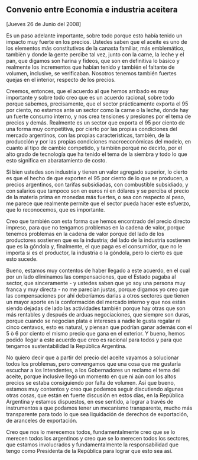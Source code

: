 Convenio entre Economía e industria aceitera
--------------------------------------------

[Jueves 26 de Junio del 2008]

Es un paso adelante importante, sobre todo porque esto había tenido un
impacto muy fuerte en los precios. Ustedes saben que el aceite es uno de
los elementos más constitutivos de la canasta familiar, más emblemático,
tambièn y donde la gente percibe tal vez, junto con la carne, la leche y
el pan, que digamos son harina y fideos, que son en definitiva lo básico
y realmente los incrementos que habían tenido y también el faltante de
volumen, inclusive, se verificaban. Nosotros tenemos también fuertes
quejas en el interior, respecto de los precios.

Creemos, entonces, que el acuerdo al que hemos arribado es muy
importante y sobre todo creo que es un acuerdo racional, sobre todo
porque sabemos, precisamente, que el sector prácticamente exporta el 95
por ciento, no estamos ante un sector como la carne o la leche, donde
hay un fuerte consumo interno, y nos crea tensiones y presiones por el
tema de precios y demás. Realmente es un sector que exporta el 95 por
ciento de una forma muy competitiva, por cierto por las propias
condiciones del mercado argentinos, con las propias características,
tambièn, de la producción y por las propias condiciones macroeconómicas
del modelo, en cuanto al tipo de cambio competido, y tambièn porqué no
decirlo, por el alto grado de tecnología que ha tenido el tema de la
siembra y todo lo que esto significa en abaratamiento de costo.

Si bien ustedes son industria y tienen un valor agregado superior, lo
cierto es que el hecho de que exporten el 95 por ciento de lo que se
producen, a precios argentinos, con tarifas subsidiadas, con combustible
subsidiado, y con salarios que tampoco son en euros ni en dólares y se
perciba el precio de la materia prima en monedas más fuertes, o sea con
respecto al peso, me parece que realmente permite que el sector pueda
hacer este esfuerzo, que lo reconocemos, que es importante.

Creo que también con esta forma que hemos encontrado del precio directo
impreso, para que no tengamos problemas en la cadena de valor, porque
tenemos problemas en la cadena de valor porque del lado de los
productores sostienen que es la industria; del lado de la industria
sostienen que es la góndola y, finalmente, el que paga es el consumidor,
que no le importa si es el productor, la industria o la góndola, pero lo
cierto es que esto sucede.

Bueno, estamos muy contentos de haber llegado a este acuerdo, en el cual
por un lado eliminamos las compensaciones, que el Estado pagaba al
sector, que sinceramente - y ustedes saben que yo soy una persona muy
franca y muy directa - no me parecían justas, porque digamos yo creo que
las compensaciones por ahí deberíamos darlas a otros sectores que tienen
un mayor aporte en la conformación del mercado interno y que nos están
siendo dejadas de lado las actividades también porque hay otras que son
más rentables y después de arduas negociaciones, que siempre son duras,
porque cuando se negocian plata e intereses a nadie le gusta regalar ni
cinco centavos, esto es natural, y piensan que podrían ganar además con
el 5 ò 6 por ciento el mismo precio que gana en el exterior. Y bueno,
hemos podido llegar a este acuerdo que creo es racional para todos y
para que tengamos sustentabilidad la República Argentina.

No quiero decir que a partir del precio del aceite vayamos a solucionar
todos los problemas, pero convengamos que una cosa que me gustaría
escuchar a los Intendentes, a los Gobernadores un reclamo el tema del
aceite, porque inclusive llegó un momento en que ni aún con los altos
precios se estaba consiguiendo por falta de volumen. Así que bueno,
estamos muy contentos y creo que podemos seguir discutiendo algunas
otras cosas, que están en fuerte discusión en estos días, en la
República Argentina y estamos dispuestos, en ese sentido, a lograr a
través de instrumentos a que podamos tener un mecanismo transparente,
mucho más transparente para todo lo que sea liquidación de derechos de
exportación, de aranceles de exportación.

Creo que nos lo merecemos todos, fundamentalmente creo que se lo merecen
todos los argentinos y creo que se lo merecen todos los sectores, que
estamos involucrados y fundamentalmente la responsabilidad que tengo
como Presidenta de la República para lograr que esto sea así.
